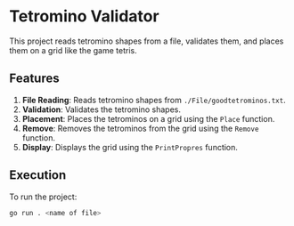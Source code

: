 # Tetromino Validator

This project reads tetromino shapes from a file, validates them, and places them on a grid like the game tetris.

## Features

1. **File Reading**: Reads tetromino shapes from `./File/goodtetrominos.txt`.
2. **Validation**: Validates the tetromino shapes.
3. **Placement**: Places the tetrominos on a grid using the `Place` function.
4. **Remove**: Removes the tetrominos from the grid using the `Remove` function.
5. **Display**: Displays the grid using the `PrintPropres` function.

## Execution

To run the project:

```sh
go run . <name of file>
```